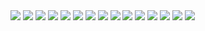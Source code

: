<img src="./img/aws01.PNG">
<img src="./img/aws02.PNG">
<img src="./img/aws03.PNG">
<img src="./img/aws04.PNG">
<img src="./img/aws05.PNG">
<img src="./img/aws06.PNG">
<img src="./img/aws07.PNG">
<img src="./img/aws08.PNG">
<img src="./img/aws09.PNG">
<img src="./img/aws10.PNG">
<img src="./img/aws11.PNG">
<img src="./img/aws12.PNG">
<img src="./img/aws13.PNG">
<img src="./img/aws14.PNG">
<img src="./img/aws15.PNG">
